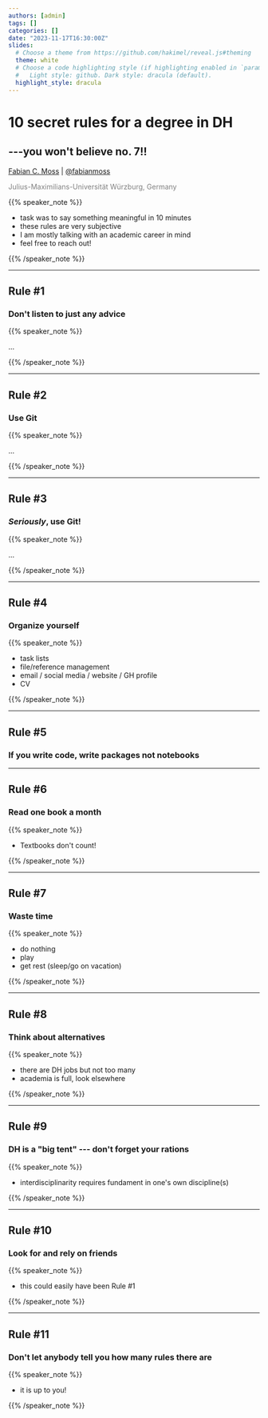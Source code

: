 ```yaml
---
authors: [admin]
tags: []
categories: []
date: "2023-11-17T16:30:00Z"
slides:
  # Choose a theme from https://github.com/hakimel/reveal.js#theming
  theme: white
  # Choose a code highlighting style (if highlighting enabled in `params.toml`)
  #   Light style: github. Dark style: dracula (default).
  highlight_style: dracula
---
```


# 10 secret rules for a degree in DH

## ---you won't believe no. 7!!

[Fabian C. Moss](https://www.fabian-moss.de/) | [@fabianmoss](https://twitter.com/fabianmoss)

<span style="color:grey">Julius-Maximilians-Universität Würzburg, Germany<span>

{{% speaker_note %}}

- task was to say something meaningful in 10 minutes
- these rules are very subjective
- I am mostly talking with an academic career in mind
- feel free to reach out!

{{% /speaker_note %}}

---

## Rule #1

### Don't listen to just any advice

{{% speaker_note %}}

...

{{% /speaker_note %}}

---

## Rule #2

### Use Git

{{% speaker_note %}}

...

{{% /speaker_note %}}

---

## Rule #3

### _Seriously_, use Git!

{{% speaker_note %}}

...

{{% /speaker_note %}}

---

## Rule #4

### Organize yourself

{{% speaker_note %}}

- task lists
- file/reference management
- email / social media / website / GH profile
- CV

{{% /speaker_note %}}

---

## Rule  #5

### If you write code, write packages not notebooks

---

## Rule #6

### Read one book a month

{{% speaker_note %}}

- Textbooks don't count!

{{% /speaker_note %}}

---

## Rule #7

### Waste time

{{% speaker_note %}}

- do nothing
- play
- get rest (sleep/go on vacation)

{{% /speaker_note %}}

---

## Rule #8

### Think about alternatives

{{% speaker_note %}}

- there are DH jobs but not too many
- academia is full, look elsewhere

{{% /speaker_note %}}

---

## Rule #9

### DH is a "big tent" --- don't forget your rations

{{% speaker_note %}}

- interdisciplinarity requires fundament in one's own discipline(s)

{{% /speaker_note %}}

---

## Rule #10

### Look for and rely on friends

{{% speaker_note %}}

- this could easily have been Rule #1

{{% /speaker_note %}}

---

## Rule #11

### Don't let anybody tell you how many rules there are

{{% speaker_note %}}

- it is up to you!

{{% /speaker_note %}}
